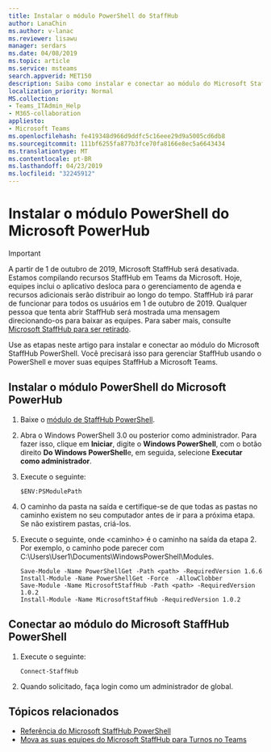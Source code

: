 ```yaml
---
title: Instalar o módulo PowerShell do StaffHub
author: LanaChin
ms.author: v-lanac
ms.reviewer: lisawu
manager: serdars
ms.date: 04/08/2019
ms.topic: article
ms.service: msteams
search.appverid: MET150
description: Saiba como instalar e conectar ao módulo do Microsoft StaffHub PowerShell.
localization_priority: Normal
MS.collection:
- Teams_ITAdmin_Help
- M365-collaboration
appliesto:
- Microsoft Teams
ms.openlocfilehash: fe419348d966d9ddfc5c16eee29d9a5005cd6db8
ms.sourcegitcommit: 111bf6255fa877b3fce70fa8166e8ec5a6643434
ms.translationtype: MT
ms.contentlocale: pt-BR
ms.lasthandoff: 04/23/2019
ms.locfileid: "32245912"
---
```

# <a name="install-the-microsoft-staffhub-powershell-module"></a>Instalar o módulo PowerShell do Microsoft PowerHub

> [!IMPORTANT]
> A partir de 1 de outubro de 2019, Microsoft StaffHub será desativada. Estamos compilando recursos StaffHub em Teams da Microsoft. Hoje, equipes inclui o aplicativo desloca para o gerenciamento de agenda e recursos adicionais serão distribuir ao longo do tempo. StaffHub irá parar de funcionar para todos os usuários em 1 de outubro de 2019. Qualquer pessoa que tenta abrir StaffHub será mostrada uma mensagem direcionando-os para baixar as equipes. Para saber mais, consulte [Microsoft StaffHub para ser retirado](microsoft-staffhub-to-be-retired.md).  

Use as etapas neste artigo para instalar e conectar ao módulo do Microsoft StaffHub PowerShell. Você precisará isso para gerenciar StaffHub usando o PowerShell e mover suas equipes StaffHub a Microsoft Teams.

## <a name="install-the-microsoft-staffhub-powershell-module"></a>Instalar o módulo PowerShell do Microsoft PowerHub

1. Baixe o [módulo de StaffHub PowerShell](https://www.powershellgallery.com/packages/MicrosoftStaffHub/1.0.0-alpha). 
2. Abra o Windows PowerShell 3.0 ou posterior como administrador. Para fazer isso, clique em **Iniciar**, digite o **Windows PowerShell**, com o botão direito **Do Windows PowerShell**e, em seguida, selecione **Executar como administrador**.
3. Execute o seguinte:

    ```
    $ENV:PSModulePath
    ```

4. O caminho da pasta na saída e certifique-se de que todas as pastas no caminho existem no seu computador antes de ir para a próxima etapa. Se não existirem pastas, criá-los.
5. Execute o seguinte, onde &lt;caminho&gt; é o caminho na saída da etapa 2. Por exemplo, o caminho pode parecer com C:\Users\User1\Documents\WindowsPowerShell\Modules.

    ```
    Save-Module -Name PowerShellGet -Path <path> -RequiredVersion 1.6.6
    Install-Module -Name PowerShellGet -Force  -AllowClobber
    Save-Module -Name MicrosoftStaffHub -Path <path> -RequiredVersion 1.0.2
    Install-Module -Name MicrosoftStaffHub -RequiredVersion 1.0.2
    ```

## <a name="connect-to-the-microsoft-staffhub-powershell-module"></a>Conectar ao módulo do Microsoft StaffHub PowerShell

1. Execute o seguinte:

    ```
    Connect-StaffHub
    ```

2. Quando solicitado, faça login como um administrador de global.

## <a name="related-topics"></a>Tópicos relacionados

- [Referência do Microsoft StaffHub PowerShell](https://docs.microsoft.com/en-us/powershell/module/staffhub/?view=staffhub-ps)
- [Mova as suas equipes do Microsoft StaffHub para Turnos no Teams](move-staffhub-teams-to-shifts-in-teams.md)
